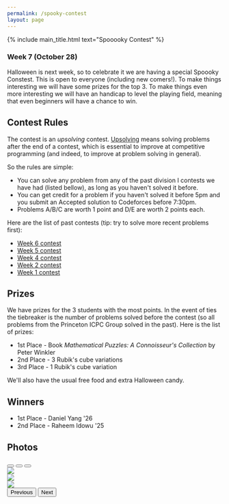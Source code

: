 ```yaml
---
permalink: /spooky-contest
layout: page
---
```


{% include main_title.html text="Spooooky Contest" %}

### Week 7 (October 28)

Halloween is next week, so to celebrate it we are having a special <span class="badge text-bg-warning"><i class="bi bi-bug-fill"></i>Spoooky Constest<i class="bi bi-bug-fill"></i></span>. This is open to everyone (including new comers!). To make things interesting we will have some prizes for the top 3. To make things even more interesting we will have an handicap to level the playing field, meaning that even beginners will have a chance to win.

## Contest Rules

The contest is an *upsolving* contest. [Upsolving](https://en.wiktionary.org/wiki/upsolve) means solving problems after the end of a contest, which is essential to improve at competitive programming (and indeed, to improve at problem solving in general).

So the rules are simple:

 * You can solve any problem from any of the past division I contests we have had (listed bellow), as long as you haven't solved it before.
 * You can get credit for a problem if you haven't solved it before 5pm and you submit an Accepted solution to Codeforces before 7:30pm.
 * Problems A/B/C are worth 1 point and D/E are worth 2 points each.

Here are the list of past contests (tip: try to solve more recent problems first):

 * [Week 6 contest](https://codeforces.com/group/hNnRWqFua0/contest/403533)
 * [Week 5 contest](https://codeforces.com/group/hNnRWqFua0/contest/402608)
 * [Week 4 contest](https://codeforces.com/group/hNnRWqFua0/contest/400171)
 * [Week 2 contest](https://codeforces.com/group/hNnRWqFua0/contest/399159)
 * [Week 1 contest](https://codeforces.com/group/hNnRWqFua0/contest/398008)

## Prizes

We have prizes for the 3 students with the most points. In the event of ties the tiebreaker is the number of problems solved before the contest (so all problems from the Princeton ICPC Group solved in the past). Here is the list of prizes:

 * 1st Place - Book *Mathematical Puzzles: A Connoisseur's Collection* by Peter Winkler
 * 2nd Place - 3 Rubik's cube variations
 * 3rd Place - 1 Rubik's cube variation

We'll also have the usual free food and extra Halloween candy.

## Winners

 * 1st Place - Daniel Yang '26
 * 2nd Place - Raheem Idowu '25

## Photos

<div id="slideShow" class="carousel slide mb-2" data-bs-ride="true">
  <div class="carousel-indicators">
    <button type="button" data-bs-target="#slideShow" data-bs-slide-to="0" class="active" aria-current="true" aria-label="Slide 1"></button>
    <button type="button" data-bs-target="#slideShow" data-bs-slide-to="1" aria-label="Slide 2"></button>
    <button type="button" data-bs-target="#slideShow" data-bs-slide-to="2" aria-label="Slide 3"></button>
  </div>
  <div class="carousel-inner">
    <div class="carousel-item active">
      <img src="{{ site.baseurl }}/files/photos_f22_w7/img_1.jpg" class="d-block w-100">
    </div>
    <div class="carousel-item">
      <img src="{{ site.baseurl }}/files/photos_f22_w7/img_2.jpg" class="d-block w-100">
    </div>
    <div class="carousel-item">
      <img src="{{ site.baseurl }}/files/photos_f22_w7/img_3.jpg" class="d-block w-100">
    </div>
  </div>
  <button class="carousel-control-prev" type="button" data-bs-target="#slideShow" data-bs-slide="prev">
    <span class="carousel-control-prev-icon" aria-hidden="true"></span>
    <span class="visually-hidden">Previous</span>
  </button>
  <button class="carousel-control-next" type="button" data-bs-target="#slideShow" data-bs-slide="next">
    <span class="carousel-control-next-icon" aria-hidden="true"></span>
    <span class="visually-hidden">Next</span>
  </button>
</div>